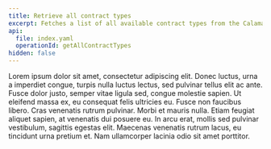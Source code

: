 ```yaml
---
title: Retrieve all contract types
excerpt: Fetches a list of all available contract types from the Calamari system.
api:
  file: index.yaml
  operationId: getAllContractTypes
hidden: false
---
```

Lorem ipsum dolor sit amet, consectetur adipiscing elit. Donec luctus, urna a imperdiet congue, turpis nulla luctus lectus, sed pulvinar tellus elit ac ante. Fusce dolor justo, semper vitae ligula sed, congue molestie sapien. Ut eleifend massa ex, eu consequat felis ultricies eu. Fusce non faucibus libero. Cras venenatis rutrum pulvinar. Morbi et mauris nulla. Etiam feugiat aliquet sapien, at venenatis dui posuere eu. In arcu erat, mollis sed pulvinar vestibulum, sagittis egestas elit. Maecenas venenatis rutrum lacus, eu tincidunt urna pretium et. Nam ullamcorper lacinia odio sit amet porttitor.
